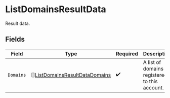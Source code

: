 # ListDomainsResultData

Result data.


## Fields

| Field                                                                                 | Type                                                                                  | Required                                                                              | Description                                                                           |
| ------------------------------------------------------------------------------------- | ------------------------------------------------------------------------------------- | ------------------------------------------------------------------------------------- | ------------------------------------------------------------------------------------- |
| `Domains`                                                                             | [][ListDomainsResultDataDomains](../../models/shared/listdomainsresultdatadomains.md) | :heavy_check_mark:                                                                    | A list of domains registered to this account.                                         |
